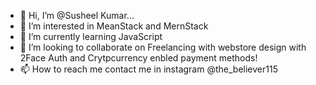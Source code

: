 - 👋 Hi, I’m @Susheel Kumar...
- 👀 I’m interested in MeanStack and MernStack
- 🌱 I’m currently learning JavaScript
- 💞️ I’m looking to collaborate on Freelancing with webstore design with 2Face Auth and Crytpcurrency enbled payment methods!
- 📫 How to reach me contact me in instagram @the_believer115

<!---
Susheel4115/Susheel4115 is a ✨ special ✨ repository because its `README.md` (this file) appears on your GitHub profile.
You can click the Preview link to take a look at your changes.
--->
